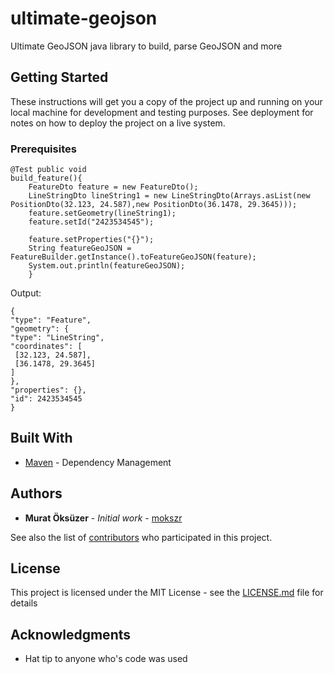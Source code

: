 # ultimate-geojson

Ultimate GeoJSON java library to build, parse GeoJSON and more

## Getting Started

These instructions will get you a copy of the project up and running on your local machine for development and testing purposes. See deployment for notes on how to deploy the project on a live system.

### Prerequisites

 
```
@Test public void
build_feature(){
	FeatureDto feature = new FeatureDto();
	LineStringDto lineString1 = new LineStringDto(Arrays.asList(new PositionDto(32.123, 24.587),new PositionDto(36.1478, 29.3645)));
	feature.setGeometry(lineString1);
	feature.setId("2423534545");
		
	feature.setProperties("{}");
	String featureGeoJSON = FeatureBuilder.getInstance().toFeatureGeoJSON(feature);
	System.out.println(featureGeoJSON);
	}
```
Output:

```
{
"type": "Feature",
"geometry": {
"type": "LineString",
"coordinates": [
 [32.123, 24.587],
 [36.1478, 29.3645]
]
},
"properties": {},
"id": 2423534545
}

```
 

## Built With

 * [Maven](https://maven.apache.org/) - Dependency Management
 
 
## Authors

* **Murat Öksüzer** - *Initial work* - [mokszr](https://github.com/mokszr)

See also the list of [contributors](https://github.com/mokszr/ultimate-geojson/graphs/contributors) who participated in this project.

## License

This project is licensed under the MIT License - see the [LICENSE.md](LICENSE.md) file for details

## Acknowledgments

* Hat tip to anyone who's code was used
 
